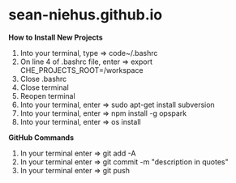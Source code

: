# sean-niehus.github.io

**How to Install New Projects**
1.  Into your terminal, type => code~/.bashrc
2.  On line  4 of .bashrc file, enter => export CHE_PROJECTS_ROOT=/workspace
3.  Close .bashrc
4.  Close terminal
5.  Reopen terminal 
6.  Into your terminal, enter => sudo apt-get install subversion
7.  Into your terminal, enter => npm install -g opspark
8.  Into your terminal, enter => os install

**GitHub Commands**
1. In your terminal enter => git add -A
2. In your terminal enter => git commit -m "description in quotes"
3. In your terminal enter => git push
